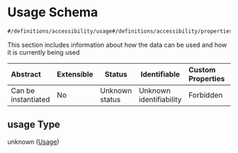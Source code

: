 # Usage Schema

```txt
#/definitions/accessibility/usage#/definitions/accessibility/properties/usage
```

This section includes information about how the data can be used and how it is currently being used


| Abstract            | Extensible | Status         | Identifiable            | Custom Properties | Additional Properties | Access Restrictions | Defined In                                                                                         |
| :------------------ | ---------- | -------------- | ----------------------- | :---------------- | --------------------- | ------------------- | -------------------------------------------------------------------------------------------------- |
| Can be instantiated | No         | Unknown status | Unknown identifiability | Forbidden         | Allowed               | none                | [dataset.schema.json\*](../../../schema/dataset/latest/dataset.schema.json "open original schema") |

## usage Type

unknown ([Usage](dataset-definitions-accessibility-properties-usage.md))
